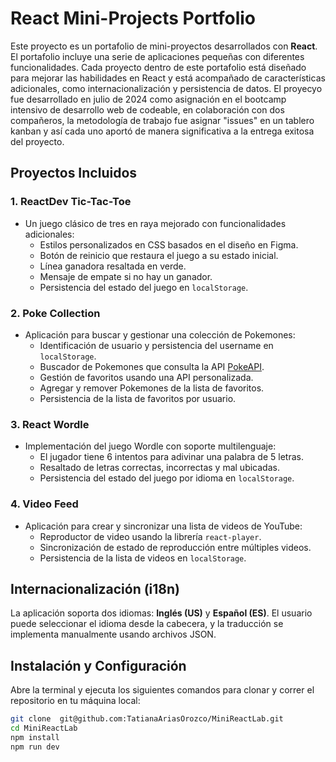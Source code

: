 # React Mini-Projects Portfolio

Este proyecto es un portafolio de mini-proyectos desarrollados con **React**. El portafolio incluye una serie de aplicaciones pequeñas con diferentes funcionalidades. Cada proyecto dentro de este portafolio está diseñado para mejorar las habilidades en React y está acompañado de características adicionales, como internacionalización y persistencia de datos.
El proyecyo fue desarrollado en julio de 2024 como asignación en el bootcamp intensivo de desarrollo web de codeable, en colaboración con dos compañeros, la metodología de trabajo fue asignar "issues" en un tablero kanban y así cada uno aportó de manera significativa a la entrega exitosa del proyecto. 

## Proyectos Incluidos

### 1. ReactDev Tic-Tac-Toe
- Un juego clásico de tres en raya mejorado con funcionalidades adicionales:
  - Estilos personalizados en CSS basados en el diseño en Figma.
  - Botón de reinicio que restaura el juego a su estado inicial.
  - Línea ganadora resaltada en verde.
  - Mensaje de empate si no hay un ganador.
  - Persistencia del estado del juego en `localStorage`.

### 2. Poke Collection
- Aplicación para buscar y gestionar una colección de Pokemones:
  - Identificación de usuario y persistencia del username en `localStorage`.
  - Buscador de Pokemones que consulta la API [PokeAPI](https://pokeapi.co/).
  - Gestión de favoritos usando una API personalizada.
  - Agregar y remover Pokemones de la lista de favoritos.
  - Persistencia de la lista de favoritos por usuario.

### 3. React Wordle
- Implementación del juego Wordle con soporte multilenguaje:
  - El jugador tiene 6 intentos para adivinar una palabra de 5 letras.
  - Resaltado de letras correctas, incorrectas y mal ubicadas.
  - Persistencia del estado del juego por idioma en `localStorage`.

### 4. Video Feed
- Aplicación para crear y sincronizar una lista de videos de YouTube:
  - Reproductor de video usando la librería `react-player`.
  - Sincronización de estado de reproducción entre múltiples videos.
  - Persistencia de la lista de videos en `localStorage`.

## Internacionalización (i18n)
La aplicación soporta dos idiomas: **Inglés (US)** y **Español (ES)**. El usuario puede seleccionar el idioma desde la cabecera, y la traducción se implementa manualmente usando archivos JSON.

## Instalación y Configuración
Abre la terminal y ejecuta los siguientes comandos para clonar y correr el repositorio en tu máquina local:

```bash
git clone  git@github.com:TatianaAriasOrozco/MiniReactLab.git
cd MiniReactLab
npm install
npm run dev



